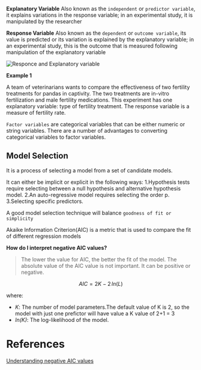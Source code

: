 **Explanatory Variable**
Also known as the `independent` or `predictor variable`, it explains variations in the response variable; in an experimental study, it is manipulated by the researcher

**Response Variable**
Also known as the `dependent` or `outcome variable`, its value is predicted or its variation is explained by the explanatory variable; in an experimental study, this is the outcome that is measured following manipulation of the explanatory variable

![Responce and Explanatory variable](https://images.deepai.org/django-summernote/2019-06-18/fe2a668a-625f-431f-9472-e177d594ba2c.png)

**Example 1**

A team of veterinarians wants to compare the effectiveness of two fertility treatments for pandas in captivity. The two treatments are in-vitro fertilization and male fertility medications. This experiment has one explanatory variable: type of fertility treatment. The response variable is a measure of fertility rate.

`Factor variables` are categorical variables that can be either numeric or string variables. There are a number of advantages to converting categorical variables to factor variables.

## Model Selection

It is a process of selecting a model from a set of candidate models.

It can either be implicit or explicit in the following ways:
1.Hypothesis tests require selecting between a null hypothesis and alternative hypothesis model.
2.An auto-regressive model requires selecting the order p.
3.Selecting specific predictors.

A good model selection technique will balance `goodness of fit or simplicity`

Akaike Information Criterion(AIC) is a metric that is used to compare the fit of different regression models

**How do I interpret negative AIC values?**

> The lower the value for AIC, the better the fit of the model. The absolute value of the AIC value is not important. It can be positive or negative.

$$AIC = 2K - 2\,ln(L)$$

where:

- _K_: The number of model parameters.The default value of K is 2, so the model with just one prefictor will have value a K value of 2+1 = 3
- _$ln(K)$_: The log-likelihood of the model.

# References

[Understanding negative AIC values](https://www.statology.org/negative-aic/)
